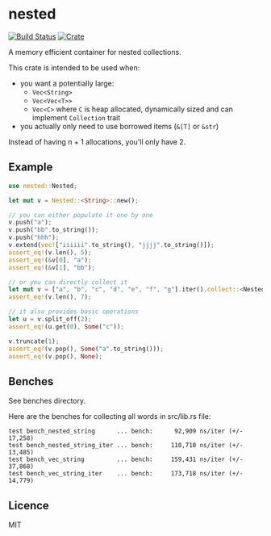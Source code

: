 # nested

[![Build Status](https://travis-ci.org/tafia/nested.svg?branch=master)](https://travis-ci.org/tafia/nested)
[![Crate](http://meritbadge.herokuapp.com/nested)](https://crates.io/crates/nested)

A memory efficient container for nested collections.

This crate is intended to be used when:
- you want a potentially large:
  - `Vec<String>`
  - `Vec<Vec<T>>`
  - `Vec<C>` where `C` is heap allocated, dynamically sized and can implement `Collection` trait
- you actually only need to use borrowed items (`&[T]` or `&str`)

Instead of having n + 1 allocations, you'll only have 2.

## Example

```rust
use nested::Nested;

let mut v = Nested::<String>::new();

// you can either populate it one by one
v.push("a");
v.push("bb".to_string());
v.push("hhh");
v.extend(vec!["iiiiii".to_string(), "jjjj".to_string()]);
assert_eq!(v.len(), 5);
assert_eq!(&v[0], "a");
assert_eq!(&v[1], "bb");

// or you can directly collect it
let mut v = ["a", "b", "c", "d", "e", "f", "g"].iter().collect::<Nested<String>>();
assert_eq!(v.len(), 7);

// it also provides basic operations
let u = v.split_off(2);
assert_eq!(u.get(0), Some("c"));

v.truncate(1);
assert_eq!(v.pop(), Some("a".to_string()));
assert_eq!(v.pop(), None);
```

## Benches

See benches directory.

Here are the benches for collecting all words in src/lib.rs file:

```
test bench_nested_string      ... bench:      92,909 ns/iter (+/- 17,258)
test bench_nested_string_iter ... bench:     110,710 ns/iter (+/- 13,485)
test bench_vec_string         ... bench:     159,431 ns/iter (+/- 37,868)
test bench_vec_string_iter    ... bench:     173,718 ns/iter (+/- 14,779)
```

## Licence

MIT
